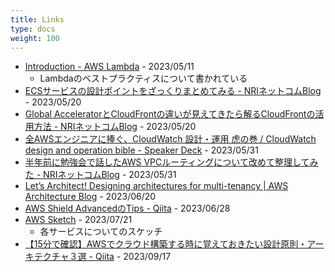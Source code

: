 ```yaml
---
title: Links
type: docs
weight: 100
---
```


- [Introduction - AWS Lambda](https://docs.aws.amazon.com/lambda/latest/operatorguide/intro.html) - 2023/05/11
  - Lambdaのベストプラクティスについて書かれている
- [ECSサービスの設計ポイントをざっくりまとめてみる - NRIネットコムBlog](https://tech.nri-net.com/entry/ecs_design_points) - 2023/05/20
- [Global AcceleratorとCloudFrontの違いが見えてきたら解るCloudFrontの活用方法 - NRIネットコムBlog](https://tech.nri-net.com/entry/global_accelerator_cloudfront) - 2023/05/20
- [全AWSエンジニアに捧ぐ、CloudWatch 設計・運用 虎の巻 / CloudWatch design and operation bible - Speaker Deck](https://speakerdeck.com/iselegant/cloudwatch-design-and-operation-bible) - 2023/05/31
- [半年前に勉強会で話したAWS VPCルーティングについて改めて整理してみた - NRIネットコムBlog](https://tech.nri-net.com/entry/aws_vpc_routing) - 2023/05/31
- [Let’s Architect! Designing architectures for multi-tenancy | AWS Architecture Blog](https://aws.amazon.com/jp/blogs/architecture/lets-architect-multi-tenant-saas-architectures/) - 2023/06/20
- [AWS Shield AdvancedのTips - Qiita](https://qiita.com/tekuta7/items/98237ede89d196bbec3c) - 2023/06/28
- [AWS Sketch](https://awssketch.com/) - 2023/07/21
  - 各サービスについてのスケッチ
- [【15分で確認】AWSでクラウド構築する時に覚えておきたい設計原則・アーキテクチャ３選 - Qiita](https://qiita.com/WebEngrChild/items/65aa6e7ea16ea80ebd52) - 2023/09/17
